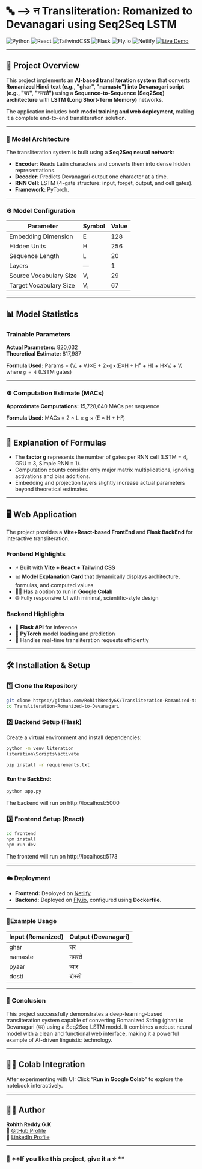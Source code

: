 # 🔤 --> न Transliteration: Romanized to Devanagari using Seq2Seq LSTM

![Python](https://img.shields.io/badge/Python-3.11-blue)
![React](https://img.shields.io/badge/React-18.2.0-blue)
![TailwindCSS](https://img.shields.io/badge/TailwindCSS-v3.5.3-blue)
![Flask](https://img.shields.io/badge/Flask-2.3.3-lightgrey)
![Fly.io](https://img.shields.io/badge/Deployment-Fly.io-8A2BE2?logo=flydotio&logoColor=white)
![Netlify](https://img.shields.io/badge/Frontend-Netlify-00C7B7?logo=netlify&logoColor=white)
[![Live Demo](https://img.shields.io/badge/Live-Demo-green)](https://transliteration-romanized-devanagari.netlify.app/)

---

## 🚀 Project Overview

This project implements an **AI-based transliteration system** that converts **Romanized Hindi text (e.g., "ghar", "namaste") into Devanagari script (e.g., "घर", "नमस्ते")** using a **Sequence-to-Sequence (Seq2Seq) architecture** with **LSTM (Long Short-Term Memory)** networks.  

The application includes both **model training and web deployment**, making it a complete end-to-end transliteration solution.

---

### 🏦 Model Architecture
The transliteration system is built using a **Seq2Seq neural network**:

- **Encoder**: Reads Latin characters and converts them into dense hidden representations.  
- **Decoder**: Predicts Devanagari output one character at a time.  
- **RNN Cell**: LSTM (4-gate structure: input, forget, output, and cell gates).  
- **Framework**: PyTorch.

---

### ⚙️ Model Configuration

| Parameter | Symbol | Value |
|------------|---------|--------|
| Embedding Dimension | E | 128 |
| Hidden Units | H | 256 |
| Sequence Length | L | 20 |
| Layers | — | 1 |
| Source Vocabulary Size | Vₛ | 29 |
| Target Vocabulary Size | Vₜ | 67 |

---

## 📊 Model Statistics

### Trainable Parameters
**Actual Parameters:** 820,032  
**Theoretical Estimate:** 817,987  

**Formula Used:**
Params = (Vₛ + Vₜ)×E + 2×g×(E×H + H² + H) + H×Vₜ + Vₜ
where `g = 4` (LSTM gates)

---

### ⚙️ Computation Estimate (MACs)
**Approximate Computations:** 15,728,640 MACs per sequence  

**Formula Used:**
MACs = 2 × L × g × (E × H + H²)

---

## 🧮 Explanation of Formulas

- The **factor g** represents the number of gates per RNN cell (LSTM = 4, GRU = 3, Simple RNN = 1).  
- Computation counts consider only major matrix multiplications, ignoring activations and bias additions.  
- Embedding and projection layers slightly increase actual parameters beyond theoretical estimates.

---

## 🖥️ Web Application

The project provides a **Vite+React-based FrontEnd** and **Flask BackEnd** for interactive transliteration.

### Frontend Highlights

- ⚡ Built with **Vite + React + Tailwind CSS**
- 📊 **Model Explanation Card** that dynamically displays architecture, formulas, and computed values
- 🧑‍💻 Has a option to run in **Google Colab**
- 🌐 Fully responsive UI with minimal, scientific-style design

### Backend Highlights
- 🧩 **Flask API** for inference
- 🧠 **PyTorch** model loading and prediction
- 🧾 Handles real-time transliteration requests efficiently

---

## 🛠️ Installation & Setup

### 1️⃣ Clone the Repository
```bash
git clone https://github.com/RohithReddyGK/Transliteration-Romanized-to-Devanagari.git
cd Transliteration-Romanized-to-Devanagari
```

### 2️⃣ Backend Setup (Flask)
Create a virtual environment and install dependencies:
```bash
python -m venv literation
literation\Scripts\activate    

pip install -r requirements.txt
```
#### Run the BackEnd:
```bash
python app.py
```
The backend will run on http://localhost:5000

### 3️⃣ Frontend Setup (React)
```bash
cd frontend
npm install
npm run dev
```
The frontend will run on http://localhost:5173

---

### ☁️ Deployment

- **Frontend:** Deployed on [Netlify](https://transliteration-romanized-devanagari.netlify.app/)
- **Backend:** Deployed on [Fly.io](https://transliteration.fly.dev/), configured using **Dockerfile**.

---

### 🔎Example Usage

| Input (Romanized) | Output (Devanagari) |
| ----------------- | ------------------- |
| ghar              | घर                  |
| namaste           | नमस्ते              |
| pyaar             | प्यार               |
| dosti             | दोस्ती              |

---

### 🏁 Conclusion

This project successfully demonstrates a deep-learning-based transliteration system capable of converting Romanized String (ghar) to Devanagari (घर) using a Seq2Seq LSTM model.
It combines a robust neural model with a clean and functional web interface, making it a powerful example of AI-driven linguistic technology.

---

## 🧑‍💻 Colab Integration

After experimenting with UI:
Click “**Run in Google Colab**” to explore the notebook interactively.

---

## 🙋‍♂️ Author

**Rohith Reddy.G.K**  
🔗 [GitHub Profile](https://github.com/RohithReddyGK)  
🔗 [LinkedIn Profile](https://www.linkedin.com/in/rohithreddygk)

---

### 🌟 **If you like this project, give it a ⭐ **
